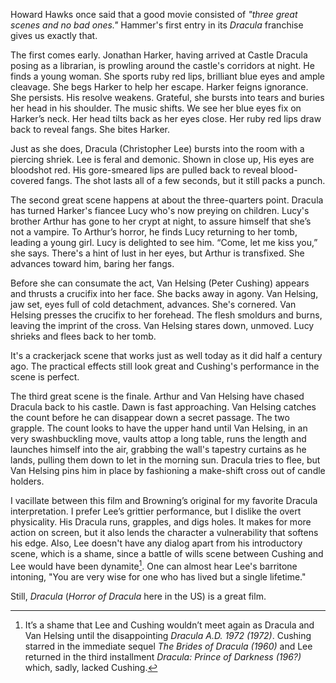 Howard Hawks once said that a good movie consisted of _"three great scenes and no bad ones."_  Hammer's first entry in its _Dracula_ franchise gives us exactly that.

The first comes early. Jonathan Harker, having arrived at Castle Dracula posing as a librarian, is prowling around the castle's corridors at night. He finds a young woman. She sports ruby red lips, brilliant blue eyes and ample cleavage. She begs Harker to help her escape. Harker feigns ignorance. She persists. His resolve weakens. Grateful, she bursts into tears and buries her head in his shoulder. The music shifts. We see her blue eyes fix on Harker’s neck. Her head tilts back as her eyes close. Her ruby red lips draw back to reveal fangs. She bites Harker.

Just as she does, Dracula (Christopher Lee) bursts into the room with a piercing shriek. Lee is feral and demonic. Shown in close up, His eyes are bloodshot red. His gore-smeared lips are pulled back to reveal blood-covered fangs. The shot lasts all of a few seconds, but it still packs a punch. 

The second great scene happens at about the three-quarters point. Dracula has turned Harker's fiancee Lucy who's now preying on children. Lucy's brother Arthur has gone to her crypt at night, to assure himself that she’s not a vampire. To Arthur’s horror, he finds Lucy returning to her tomb, leading a young girl. Lucy is delighted to see him. “Come, let me kiss you,” she says. There's a hint of lust in her eyes, but Arthur is transfixed. She advances toward him, baring her fangs. 

Before she can consumate the act, Van Helsing (Peter Cushing) appears and thrusts a crucifix into her face. She backs away in agony. Van Helsing, jaw set, eyes full of cold detachment, advances. She's cornered. Van Helsing presses the crucifix to her forehead. The flesh smoldurs and burns, leaving the imprint of the cross. Van Helsing stares down, unmoved. Lucy shrieks and flees back to her tomb.

It's a crackerjack scene that works just as well today as it did half a century ago. The practical effects still look great and Cushing's performance in the scene is perfect.

The third great scene is the finale. Arthur and Van Helsing have chased Dracula back to his castle. Dawn is fast approaching. Van Helsing catches the count before he can disappear down a secret passage. The two grapple. The count looks to have the upper hand until Van Helsing, in an very swashbuckling move, vaults attop a long table, runs the length and launches himself into the air, grabbing the wall's tapestry curtains as he lands, pulling them down to let in the morning sun. Dracula tries to flee, but Van Helsing pins him in place by fashioning a make-shift cross out of candle holders.

I vacillate between this film and Browning’s original for my favorite Dracula interpretation. I prefer Lee’s grittier performance, but I dislike the overt physicality. His Dracula runs, grapples, and digs holes. It makes for more action on screen, but it also lends the character a vulnerability that softens his edge. Also, Lee doesn't have any dialog apart from his introductory scene, which is a shame, since a battle of wills scene between Cushing and Lee would have been dynamite[^1]. One can almost hear Lee's barritone intoning, "You are very wise for one who has lived but a single lifetime."

Still, _Dracula_ (_Horror of Dracula_ here in the US) is a great film. 

[^1]: It’s a shame that Lee and Cushing wouldn’t meet again as Dracula and Van Helsing until the disappointing _Dracula A.D. 1972 (1972)_. Cushing starred in the immediate sequel _The Brides of Dracula (1960)_ and Lee returned in the third installment _Dracula: Prince of Darkness (196?)_ which, sadly, lacked Cushing.
